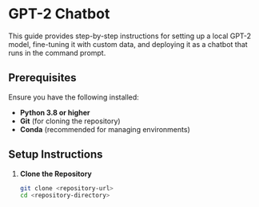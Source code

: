 # GPT-2 Chatbot

This guide provides step-by-step instructions for setting up a local GPT-2 model, fine-tuning it with custom data, and deploying it as a chatbot that runs in the command prompt.

## Prerequisites

Ensure you have the following installed:

- **Python 3.8 or higher**
- **Git** (for cloning the repository)
- **Conda** (recommended for managing environments)

## Setup Instructions

1. **Clone the Repository**

   ```bash
   git clone <repository-url>
   cd <repository-directory>
